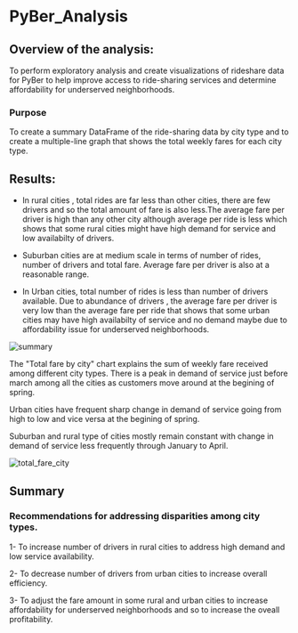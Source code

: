 # PyBer_Analysis
## Overview of the analysis:
To perform exploratory analysis and create visualizations of rideshare data for PyBer to help improve access to ride-sharing services and determine affordability for underserved neighborhoods. 
### Purpose
To create a summary DataFrame of the ride-sharing data by city type and to create a multiple-line graph that shows the total weekly fares for each city type.
## Results:
- In rural cities , total rides are far less than other cities, there are few drivers and so the total amount of fare is also less.The average fare per driver is high than any       other city although average per ride is less which shows that some rural cities might have high demand for service and low availabilty of drivers.

- Suburban cities are at medium scale in terms of number of rides, number of drivers and total fare. Average fare per driver is also at a reasonable range.

- In Urban cities, total number of rides is less than number of drivers available. Due to abundance of drivers , the average fare per driver is very low than the average fare       per ride that shows that some urban cities may have high availabilty of service and no demand maybe due to affordability issue for underserved neighborhoods. 

![summary](https://user-images.githubusercontent.com/84524153/125146829-00819100-e0f6-11eb-8b17-96e5ee6454d2.png)

The "Total fare by city" chart explains the sum of weekly fare received among different city types. There is a peak in demand of service just before march among all the cities as customers move around at the begining of spring.

Urban cities have frequent sharp change in demand of service going from high to low and vice versa at the begining of spring.

Suburban and rural type of cities mostly remain constant with change in demand of service less frequently through January to April.

![total_fare_city](https://user-images.githubusercontent.com/84524153/125146831-04adae80-e0f6-11eb-8e6a-f41225f4fc6b.png)

## Summary
### Recommendations for addressing disparities among city types.

1- To increase number of drivers in rural cities to address high demand and low service availability.

2- To decrease number of drivers from urban cities to increase overall  efficiency.

3- To adjust the fare amount in some rural and urban cities to increase affordability for underserved neighborhoods and so to increase the oveall profitability.

